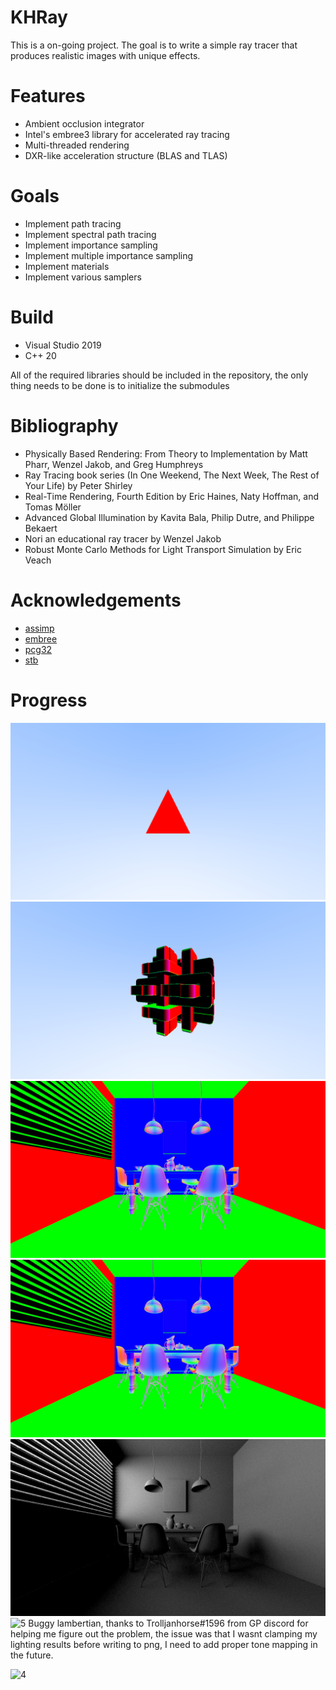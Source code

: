 # KHRay
This is a on-going project. The goal is to write a simple ray tracer that produces realistic images with unique effects.

# Features
- Ambient occlusion integrator
- Intel's embree3 library for accelerated ray tracing
- Multi-threaded rendering
- DXR-like acceleration structure (BLAS and TLAS)

# Goals
- Implement path tracing
- Implement spectral path tracing
- Implement importance sampling
- Implement multiple importance sampling
- Implement materials
- Implement various samplers

# Build
- Visual Studio 2019
- C++ 20

All of the required libraries should be included in the repository, the only thing needs to be done is to initialize the submodules

# Bibliography
- Physically Based Rendering: From Theory to Implementation by Matt Pharr, Wenzel Jakob, and Greg Humphreys
- Ray Tracing book series (In One Weekend, The Next Week, The Rest of Your Life) by Peter Shirley
- Real-Time Rendering, Fourth Edition by Eric Haines, Naty Hoffman, and Tomas Möller
- Advanced Global Illumination by Kavita Bala, Philip Dutre, and Philippe Bekaert
- Nori an educational ray tracer by Wenzel Jakob
- Robust Monte Carlo Methods for Light Transport Simulation by Eric Veach

# Acknowledgements
- [assimp][0]
- [embree][1]
- [pcg32][2]
- [stb][3]

# Progress
![0](/Progress/FirstTriangle.png?raw=true "FirstTriangle")
![1](/Progress/InterpolatedNormal.png?raw=true "InterpolatedNormal")
![2](/Progress/GeometricNormal.png?raw=true "GeometricNormal")
![3](/Progress/ShadingNormal.png?raw=true "ShadingNormal")
![4](/Progress/AmbientOcclusion.png?raw=true "AmbientOcclusion")
![5](/Progress/LambertianBuggy.png?raw=true "LambertianBuggy")
Buggy lambertian, thanks to Trolljanhorse#1596 from GP discord for helping me figure out the problem, the issue was that I wasnt clamping my lighting results before writing to png, I need to add proper tone mapping in the future.

![4](/Progress/Lambertian.png?raw=true "Lambertian")

[0]: <https://github.com/assimp/assimp> "assimp"
[1]: <https://github.com/embree/embree> "embree"
[2]: <https://github.com/wjakob/pcg32.git> "pcg32"
[3]: <https://github.com/nothings/stb> "stb"